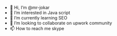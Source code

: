 - 👋 Hi, I’m @mr-jokar
- 👀 I’m interested in Java script
- 🌱 I’m currently learning SEO
- 💞️ I’m looking to collaborate on upwork community 
- 📫 How to reach me skype

<!---
mr-jokar/mr-jokar is a ✨ special ✨ repository because its `README.md` (this file) appears on your GitHub profile.
You can click the Preview link to take a look at your changes.
--->
